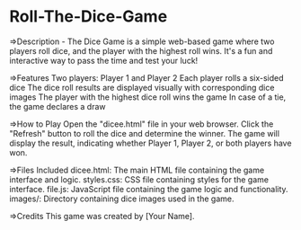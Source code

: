 # Roll-The-Dice-Game
=>Description -
The Dice Game is a simple web-based game where two players roll dice, and the player with the highest roll wins. It's a fun and interactive way to pass the time and test your luck!

=>Features
Two players: Player 1 and Player 2
Each player rolls a six-sided dice
The dice roll results are displayed visually with corresponding dice images
The player with the highest dice roll wins the game
In case of a tie, the game declares a draw

=>How to Play
Open the "dicee.html" file in your web browser.
Click the "Refresh" button to roll the dice and determine the winner.
The game will display the result, indicating whether Player 1, Player 2, or both players have won.

=>Files Included
dicee.html: The main HTML file containing the game interface and logic.
styles.css: CSS file containing styles for the game interface.
file.js: JavaScript file containing the game logic and functionality.
images/: Directory containing dice images used in the game.

=>Credits
This game was created by [Your Name].
